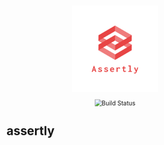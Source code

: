<div align="center"> 

  <img src="docs/img/logo_transparent.png" width="200"> 

  ![Build Status](https://travis-ci.com/assertly-org/assertly.svg?token=Vax8msRzpGHP7UCKR1YC&branch=master)

</div>

# assertly


